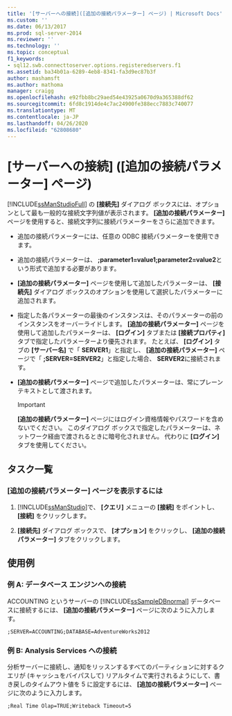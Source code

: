 ```yaml
---
title: '[サーバーへの接続]([追加の接続パラメーター] ページ) | Microsoft Docs'
ms.custom: ''
ms.date: 06/13/2017
ms.prod: sql-server-2014
ms.reviewer: ''
ms.technology: ''
ms.topic: conceptual
f1_keywords:
- sql12.swb.connecttoserver.options.registeredservers.f1
ms.assetid: ba34b01a-6289-4eb8-8341-fa3d9ec87b3f
author: mashamsft
ms.author: mathoma
manager: craigg
ms.openlocfilehash: e92fbb8bc29aed54e43925a0670d9a365388df62
ms.sourcegitcommit: 6fd8c1914de4c7ac24900fe388ecc7883c740077
ms.translationtype: MT
ms.contentlocale: ja-JP
ms.lasthandoff: 04/26/2020
ms.locfileid: "62808680"
---
```

# <a name="connect-to-server-additional-connection-parameters-page"></a>[サーバーへの接続] ([追加の接続パラメーター] ページ)
  [!INCLUDE[ssManStudioFull](../includes/ssmanstudiofull-md.md)] の **[接続先]** ダイアログ ボックスには、オプションとして最も一般的な接続文字列値が表示されます。 **[追加の接続パラメーター]** ページを使用すると、接続文字列に接続パラメーターをさらに追加できます。  
  
-   追加の接続パラメーターには、任意の ODBC 接続パラメーターを使用できます。  
  
-   追加の接続パラメーターは、 **;parameter1=value1;parameter2=value2**という形式で追加する必要があります。  
  
-   **[追加の接続パラメーター]** ページを使用して追加したパラメーターは、 **[接続先]** ダイアログ ボックスのオプションを使用して選択したパラメーターに追加されます。  
  
-   指定した各パラメーターの最後のインスタンスは、そのパラメーターの前のインスタンスをオーバーライドします。 **[追加の接続パラメーター]** ページを使用して追加したパラメーターは、 **[ログイン]** タブまたは **[接続プロパティ]** タブで指定したパラメーターより優先されます。 たとえば、 **[ログイン]** タブの **[サーバー名]** で「 **SERVER1**」と指定し、 **[追加の接続パラメーター]** ページで「 **;SERVER=SERVER2**」と指定した場合、 **SERVER2**に接続されます。  
  
-   **[追加の接続パラメーター]** ページで追加したパラメーターは、常にプレーン テキストとして渡されます。  
  
    > [!IMPORTANT]  
    >  **[追加の接続パラメーター]** ページにはログイン資格情報やパスワードを含めないでください。 このダイアログ ボックスで指定したパラメーターは、ネットワーク経由で渡されるときに暗号化されません。 代わりに **[ログイン]** タブを使用してください。  
  
## <a name="task-list"></a>タスク一覧  
  
### <a name="to-show-the-additional-connection-parameters-page"></a>[追加の接続パラメーター] ページを表示するには  
  
1.  [!INCLUDE[ssManStudio](../includes/ssmanstudio-md.md)]で、 **[クエリ]** メニューの **[接続]** をポイントし、 **[接続]** をクリックします。  
  
2.  **[接続先]** ダイアログ ボックスで、 **[オプション]** をクリックし、 **[追加の接続パラメーター]** タブをクリックします。  
  
## <a name="examples"></a>使用例  
  
### <a name="example-a-connecting-to-the-database-engine"></a>例 A: データベース エンジンへの接続  
 ACCOUNTING というサーバーの [!INCLUDE[ssSampleDBnormal](../includes/sssampledbnormal-md.md)] データベースに接続するには、 **[追加の接続パラメーター]** ページに次のように入力します。  
  
```  
;SERVER=ACCOUNTING;DATABASE=AdventureWorks2012  
```  
  
### <a name="example-b-connecting-to-analysis-services"></a>例 B: Analysis Services への接続  
 分析サーバーに接続し、通知をリッスンするすべてのパーティションに対するクエリが (キャッシュをバイパスして) リアルタイムで実行されるようにして、書き戻しのタイムアウト値を 5 に設定するには、 **[追加の接続パラメーター]** ページに次のように入力します。  
  
```  
;Real Time Olap=TRUE;Writeback Timeout=5  
```  
  
  
